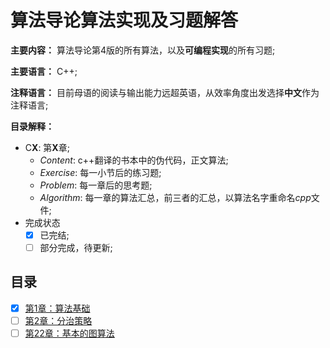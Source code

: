 # 算法导论算法实现及习题解答

**主要内容：** 算法导论第4版的所有算法，以及**可编程实现**的所有习题;

**主要语言：** C++;

**注释语言：** 目前母语的阅读与输出能力远超英语，从效率角度出发选择**中文**作为注释语言;

**目录解释：**

* C**X**: 第**X**章;
  * *Content*: c++翻译的书本中的伪代码，正文算法;
  * *Exercise*: 每一小节后的练习题;
  * *Problem*: 每一章后的思考题;
  * *Algorithm*: 每一章的算法汇总，前三者的汇总，以算法名字重命名*cpp*文件;
* 完成状态
  * [x] 已完结;
  * [ ] 部分完成，待更新;

## 目录
- [x] [第1章：算法基础](https://github.com/jinjin2017c/CLRS/tree/main/C2)
- [ ] [第2章：分治策略](https://github.com/Jex97/CLRS/tree/main/C4)
- [ ] [第22章：基本的图算法](https://github.com/jinjin2017c/CLRS/tree/main/C22)
